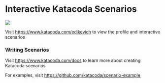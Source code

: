 # Interactive Katacoda Scenarios

[![](http://shields.katacoda.com/katacoda/edikevich/count.svg)](https://www.katacoda.com/edikevich "Get your profile on Katacoda.com")

Visit https://www.katacoda.com/edikevich to view the profile and interactive scenarios

### Writing Scenarios
Visit https://www.katacoda.com/docs to learn more about creating Katacoda scenarios

For examples, visit https://github.com/katacoda/scenario-example
